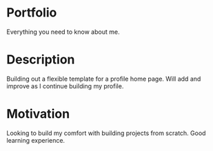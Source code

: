 # Portfolio
Everything you need to know about me.

# Description
Building out a flexible template for a profile home page.  Will add and improve as I continue building my profile.

# Motivation
Looking to build my comfort with building projects from scratch.  Good learning experience.  


